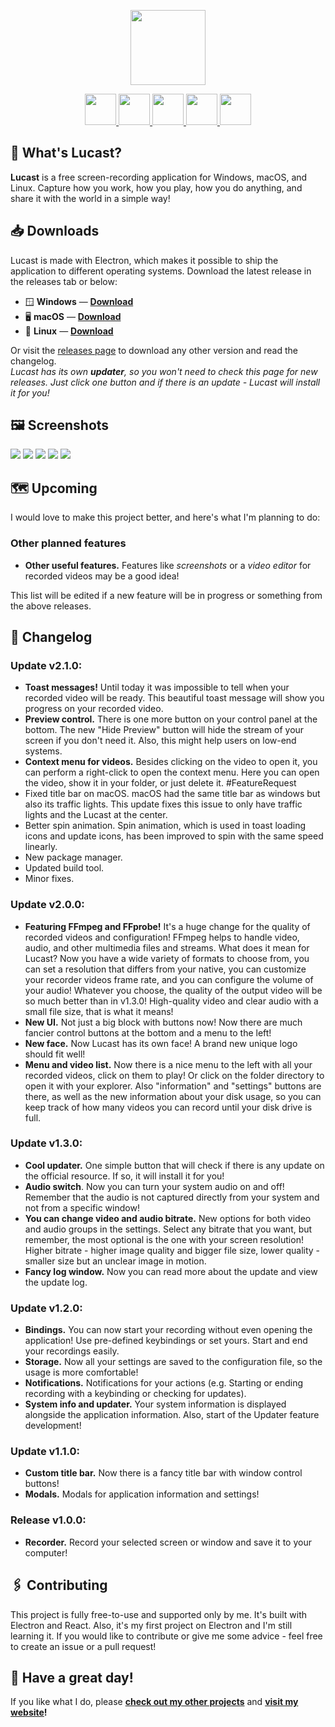 <p align='center'><img src="https://raw.githubusercontent.com/PAXANDDOS/PAXANDDOS/main/lucast/icon.svg" height="120"></p>
<p align="center">
        <a href="https://www.electronjs.org/" target="_blank">
            <img src="https://upload.wikimedia.org/wikipedia/commons/9/91/Electron_Software_Framework_Logo.svg" height="50">
        </a>
        <a href="https://reactjs.org/" target="_blank">
            <img src="https://upload.wikimedia.org/wikipedia/commons/a/a7/React-icon.svg" height="50">
        </a>
        <a href="https://vitejs.dev/" target="_blank">
            <img src="https://vitejs.dev/logo.svg" height="50">
        </a>
        <a href="https://www.typescriptlang.org/" target="_blank">
            <img src="https://upload.wikimedia.org/wikipedia/commons/4/4c/Typescript_logo_2020.svg" height="50">
        </a>
        <a href="https://sass-lang.com/" target="_blank">
            <img src="https://upload.wikimedia.org/wikipedia/commons/9/96/Sass_Logo_Color.svg" height="50">
        </a>
</p>

## :thinking: What's Lucast?

**Lucast** is a free screen-recording application for Windows, macOS, and Linux. Capture how you work, how you play, how you do anything, and share it with the world in a simple way!

## :inbox_tray: Downloads

Lucast is made with Electron, which makes it possible to ship the application to different operating systems.
Download the latest release in the releases tab or below:

-   :window: **Windows** — [**Download**](https://github.com/PAXANDDOS/lucast-electron/releases/download/v2.1.0/Lucast-Setup.exe)
-   :desktop_computer: **macOS** — [**Download**](https://github.com/PAXANDDOS/lucast-electron/releases/download/v2.1.0/Lucast-Installer.dmg)
-   :penguin: **Linux** — [**Download**](https://github.com/PAXANDDOS/lucast-electron/releases/download/v2.1.0/Lucast-Installer.AppImage)

Or visit the [releases page](https://github.com/PAXANDDOS/lucast-electron/releases) to download any other version and read the changelog.  
_Lucast has its own **updater**, so you won't need to check this page for new releases. Just click one button and if there is an update - Lucast will install it for you!_

## :framed_picture: Screenshots

![](https://raw.githubusercontent.com/PAXANDDOS/PAXANDDOS/main/lucast/screenshots/default.png)
![](https://raw.githubusercontent.com/PAXANDDOS/PAXANDDOS/main/lucast/screenshots/game.png)
![](https://raw.githubusercontent.com/PAXANDDOS/PAXANDDOS/main/lucast/screenshots/about.png)
![](https://raw.githubusercontent.com/PAXANDDOS/PAXANDDOS/main/lucast/screenshots/settings.png)
![](https://raw.githubusercontent.com/PAXANDDOS/PAXANDDOS/main/lucast/screenshots/updater.png)

## :world_map: Upcoming

I would love to make this project better, and here's what I'm planning to do:

### Other planned features

-   **Other useful features.** Features like _screenshots_ or a _video editor_ for recorded videos may be a good idea!

This list will be edited if a new feature will be in progress or something from the above releases.

## :memo: Changelog

### Update v2.1.0:

-   **Toast messages!** Until today it was impossible to tell when your recorded video will be ready. This beautiful toast message will show you progress on your recorded video.
-   **Preview control.** There is one more button on your control panel at the bottom. The new "Hide Preview" button will hide the stream of your screen if you don't need it. Also, this might help users on low-end systems.
-   **Context menu for videos.** Besides clicking on the video to open it, you can perform a right-click to open the context menu. Here you can open the video, show it in your folder, or just delete it. #FeatureRequest
-   Fixed title bar on macOS. macOS had the same title bar as windows but also its traffic lights. This update fixes this issue to only have traffic lights and the Lucast at the center.
-   Better spin animation. Spin animation, which is used in toast loading icons and update icons, has been improved to spin with the same speed linearly.
-   New package manager.
-   Updated build tool.
-   Minor fixes.

### Update v2.0.0:

-   **Featuring FFmpeg and FFprobe!** It's a huge change for the quality of recorded videos and configuration! FFmpeg helps to handle video, audio, and other multimedia files and streams. What does it mean for Lucast? Now you have a wide variety of formats to choose from, you can set a resolution that differs from your native, you can customize your recorder videos frame rate, and you can configure the volume of your audio! Whatever you choose, the quality of the output video will be so much better than in v1.3.0! High-quality video and clear audio with a small file size, that is what it means!
-   **New UI.** Not just a big block with buttons now! Now there are much fancier control buttons at the bottom and a menu to the left!
-   **New face.** Now Lucast has its own face! A brand new unique logo should fit well!
-   **Menu and video list.** Now there is a nice menu to the left with all your recorded videos, click on them to play! Or click on the folder directory to open it with your explorer. Also "information" and "settings" buttons are there, as well as the new information about your disk usage, so you can keep track of how many videos you can record until your disk drive is full.

### Update v1.3.0:

-   **Cool updater.** One simple button that will check if there is any update on the official resource. If so, it will install it for you!
-   **Audio switch**. Now you can turn your system audio on and off! Remember that the audio is not captured directly from your system and not from a specific window!
-   **You can change video and audio bitrate.** New options for both video and audio groups in the settings. Select any bitrate that you want, but remember, the most optional is the one with your screen resolution! Higher bitrate - higher image quality and bigger file size, lower quality - smaller size but an unclear image in motion.
-   **Fancy log window.** Now you can read more about the update and view the update log.

### Update v1.2.0:

-   **Bindings.** You can now start your recording without even opening the application! Use pre-defined keybindings or set yours. Start and end your recordings easily.
-   **Storage.** Now all your settings are saved to the configuration file, so the usage is more comfortable!
-   **Notifications.** Notifications for your actions (e.g. Starting or ending recording with a keybinding or checking for updates).
-   **System info and updater.** Your system information is displayed alongside the application information. Also, start of the Updater feature development!

### Update v1.1.0:

-   **Custom title bar.** Now there is a fancy title bar with window control buttons!
-   **Modals.** Modals for application information and settings!

### Release v1.0.0:

-   **Recorder.** Record your selected screen or window and save it to your computer!

## :paperclips: Contributing

This project is fully free-to-use and supported only by me. It's built with Electron and React. Also, it's my first project on Electron and I'm still learning it. If you would like to contribute or give me some advice - feel free to create an issue or a pull request!

## :fox_face: Have a great day!

If you like what I do, please **[check out my other projects](https://github.com/PAXANDDOS?tab=repositories)** and **[visit my website](https://paxanddos.github.io)!**
